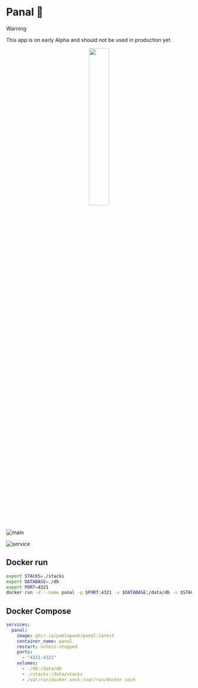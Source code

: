 
# Panal 🍯

> [!WARNING]  
> This app is on early Alpha and should not be used in production yet.

<p align="center">
<img src="https://github.com/user-attachments/assets/51dc7c03-43a4-4c7c-9257-e7d216ac9b8f" width="33%" />
</p> 

![main](https://github.com/user-attachments/assets/aad3a7f2-805e-476d-bb68-e5125131840e)

![service](https://github.com/user-attachments/assets/1bd3a7dd-25eb-4f3c-be6d-4893c93aa545)


## Docker run

```bash
export STACKS=./stacks
export DATABASE=./db
export PORT=4321
docker run -d --name panal -p $PORT:4321 -v $DATABASE:/data/db -v $STACKS:/data/stacks -v /var/run/docker.sock:/var/run/docker.sock ghcr.io/pablopunk/panal:latest
```

## Docker Compose

```yaml
services:
  panal:
    image: ghcr.io/pablopunk/panal:latest
    container_name: panal
    restart: unless-stopped
    ports:
      - "4321:4321"
    volumes:
      - ./db:/data/db
      - ./stacks:/data/stacks
      - /var/run/docker.sock:/var/run/docker.sock
```
